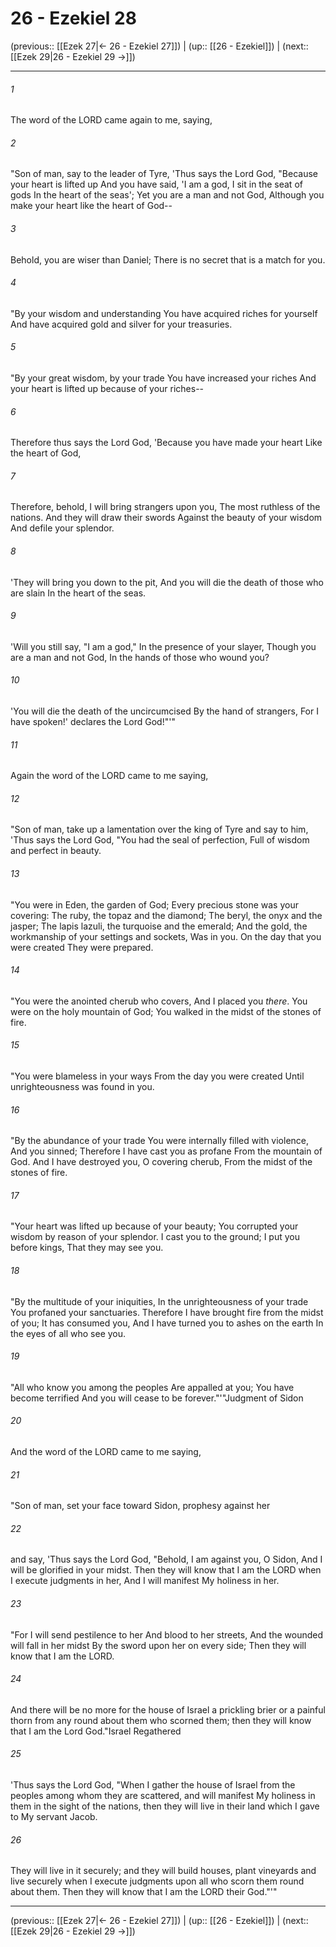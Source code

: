 # 26 - Ezekiel 28

(previous:: [[Ezek 27|← 26 - Ezekiel 27]]) | (up:: [[26 - Ezekiel]]) | (next:: [[Ezek 29|26 - Ezekiel 29 →]])

***


###### 1 
The word of the LORD came again to me, saying, 

###### 2 
"Son of man, say to the leader of Tyre, 'Thus says the Lord God, "Because your heart is lifted up And you have said, 'I am a god, I sit in the seat of gods In the heart of the seas'; Yet you are a man and not God, Although you make your heart like the heart of God-- 

###### 3 
Behold, you are wiser than Daniel; There is no secret that is a match for you. 

###### 4 
"By your wisdom and understanding You have acquired riches for yourself And have acquired gold and silver for your treasuries. 

###### 5 
"By your great wisdom, by your trade You have increased your riches And your heart is lifted up because of your riches-- 

###### 6 
Therefore thus says the Lord God, 'Because you have made your heart Like the heart of God, 

###### 7 
Therefore, behold, I will bring strangers upon you, The most ruthless of the nations. And they will draw their swords Against the beauty of your wisdom And defile your splendor. 

###### 8 
'They will bring you down to the pit, And you will die the death of those who are slain In the heart of the seas. 

###### 9 
'Will you still say, "I am a god," In the presence of your slayer, Though you are a man and not God, In the hands of those who wound you? 

###### 10 
'You will die the death of the uncircumcised By the hand of strangers, For I have spoken!' declares the Lord God!"'" 

###### 11 
Again the word of the LORD came to me saying, 

###### 12 
"Son of man, take up a lamentation over the king of Tyre and say to him, 'Thus says the Lord God, "You had the seal of perfection, Full of wisdom and perfect in beauty. 

###### 13 
"You were in Eden, the garden of God; Every precious stone was your covering: The ruby, the topaz and the diamond; The beryl, the onyx and the jasper; The lapis lazuli, the turquoise and the emerald; And the gold, the workmanship of your settings and sockets, Was in you. On the day that you were created They were prepared. 

###### 14 
"You were the anointed cherub who covers, And I placed you _there_. You were on the holy mountain of God; You walked in the midst of the stones of fire. 

###### 15 
"You were blameless in your ways From the day you were created Until unrighteousness was found in you. 

###### 16 
"By the abundance of your trade You were internally filled with violence, And you sinned; Therefore I have cast you as profane From the mountain of God. And I have destroyed you, O covering cherub, From the midst of the stones of fire. 

###### 17 
"Your heart was lifted up because of your beauty; You corrupted your wisdom by reason of your splendor. I cast you to the ground; I put you before kings, That they may see you. 

###### 18 
"By the multitude of your iniquities, In the unrighteousness of your trade You profaned your sanctuaries. Therefore I have brought fire from the midst of you; It has consumed you, And I have turned you to ashes on the earth In the eyes of all who see you. 

###### 19 
"All who know you among the peoples Are appalled at you; You have become terrified And you will cease to be forever."'"Judgment of Sidon 

###### 20 
And the word of the LORD came to me saying, 

###### 21 
"Son of man, set your face toward Sidon, prophesy against her 

###### 22 
and say, 'Thus says the Lord God, "Behold, I am against you, O Sidon, And I will be glorified in your midst. Then they will know that I am the LORD when I execute judgments in her, And I will manifest My holiness in her. 

###### 23 
"For I will send pestilence to her And blood to her streets, And the wounded will fall in her midst By the sword upon her on every side; Then they will know that I am the LORD. 

###### 24 
And there will be no more for the house of Israel a prickling brier or a painful thorn from any round about them who scorned them; then they will know that I am the Lord God."Israel Regathered 

###### 25 
'Thus says the Lord God, "When I gather the house of Israel from the peoples among whom they are scattered, and will manifest My holiness in them in the sight of the nations, then they will live in their land which I gave to My servant Jacob. 

###### 26 
They will live in it securely; and they will build houses, plant vineyards and live securely when I execute judgments upon all who scorn them round about them. Then they will know that I am the LORD their God."'"

***

(previous:: [[Ezek 27|← 26 - Ezekiel 27]]) | (up:: [[26 - Ezekiel]]) | (next:: [[Ezek 29|26 - Ezekiel 29 →]])
